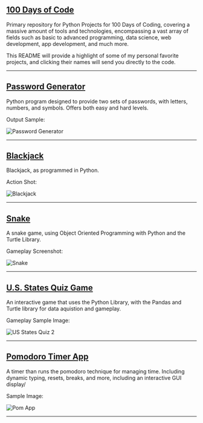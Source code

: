 ## [100 Days of Code](https://www.udemy.com/course/100-days-of-code/)

Primary repository for Python Projects for 100 Days of Coding, covering a massive amount of tools and technologies, encompassing a vast array of fields such as basic to
advanced programming, data science, web development, app development, and much more.

This README will provide a highlight of some of my personal favorite projects, and clicking their names will send you directly to the code.


***

## [Password Generator](https://github.com/adam-patrick/100-Days-of-Python/blob/Projects/Day%205%20-%20Password%20Generator)

Python program designed to provide two sets of passwords, with letters, numbers, and symbols. Offers both easy and hard levels.

Output Sample:

![Password Generator](https://github.com/adam-patrick/100-Days-of-Python/blob/images/PassgenEx.PNG "Password Generator Output")


***


## [Blackjack](https://github.com/adam-patrick/100-Days-of-Python/blob/Projects/Day%2011%20Python/main.py)

Blackjack, as programmed in Python.


Action Shot:

![Blackjack](https://github.com/adam-patrick/100-Days-of-Python/blob/images/Blackjack%20Example.PNG "Blackjack Example")


***


## [Snake](https://github.com/adam-patrick/100-Days-of-Python/tree/Projects/Day%2020_21%20-%20Snake%20Game)

A snake game, using Object Oriented Programming with Python and the Turtle Library.

Gameplay Screenshot:

![Snake](https://github.com/adam-patrick/100-Days-of-Python/blob/images/snakegamesample.PNG "Snake Screenshot")


***


## [U.S. States Quiz Game](https://github.com/adam-patrick/100-Days-of-Python/tree/Projects/Day%2025%20-%20US%20States%20Quiz%20Game)

An interactive game that uses the Python Library, with the Pandas and Turtle library for data aquistion and gameplay.

Gameplay Sample Image:

![US States Quiz 2](https://github.com/adam-patrick/100-Days-of-Python/blob/images/USQuizex2.PNG "US States Quiz 2")


***


## [Pomodoro Timer App](https://github.com/adam-patrick/100-Days-of-Python/tree/Projects/Day%2028%20-%20Pomodoro%20Timer)

A timer than runs the pomodoro technique for managing time. Including dynamic typing, resets, breaks, and more, including an interactive GUI display/

Sample Image:

![Pom App](https://github.com/adam-patrick/100-Days-of-Python/blob/images/Day28pomodoro.PNG "Pom App")


***


